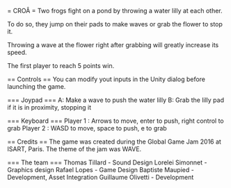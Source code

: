 = CROÂ =
Two frogs fight on a pond by throwing a water lilly at each other. 

To do so, they jump on their pads to make waves or grab the flower to stop it.

Throwing a wave at the flower right after grabbing will greatly increase its speed.

The first player to reach 5 points win.

== Controls ==
You can modify yout inputs in the Unity dialog before launching the game.

=== Joypad ===
A: Make a wave to push the water lilly
B: Grab the lilly pad if it is in proximity, stopping it

=== Keyboard ===
Player 1 : Arrows to move, enter to push, right control to grab
Player 2 : WASD to move, space to push, e to grab

== Credits ==
The game was created during the Global Game Jam 2016 at ISART, Paris.
The theme of the jam was WAVE.

=== The team ===
Thomas Tillard - Sound Design
Lorelei Simonnet - Graphics design
Rafael Lopes - Game Design
Baptiste Maupied - Development, Asset Integration
Guillaume Olivetti - Development
